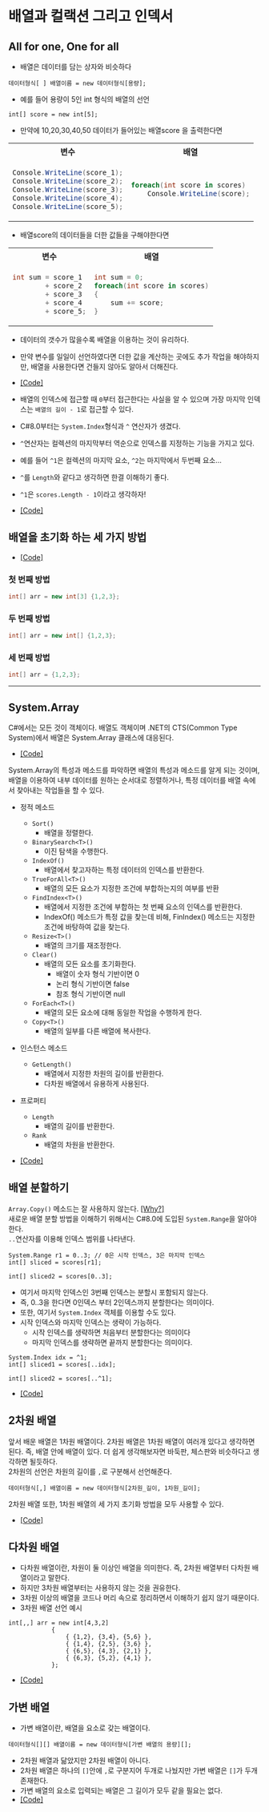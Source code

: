 # 배열과 컬랙션 그리고 인덱서

## All for one, One for all
* 배열은 데이터를 담는 상자와 비슷하다

`데이터형식[ ] 배열이름 = new 데이터형식[용량];`

* 예를 들어 용량이 5인 int 형식의 배열의 선언

`int[] score = new int[5];`

* 만약에 10,20,30,40,50 데이터가 들어있는 배열score 을 출력한다면
<table>
    <th > 변수 </th>
    <th> 배열 </th>
    <tr>
        <td>

```c#
Console.WriteLine(score_1);
Console.WriteLine(score_2);
Console.WriteLine(score_3);
Console.WriteLine(score_4);
Console.WriteLine(score_5);
```

</td>
<td>

```c#
foreach(int score in scores)
    Console.WriteLine(score);
```

</td>
</tr>
</table>

* 배열score의 데이터들을 더한 값들을 구해야한다면

<table>
<tr>
<th> 변수 </th>
<th> 배열 </th>
</tr>
<tr>
<td>

```c#
int sum = score_1 
        + score_2
        + score_3
        + score_4
        + score_5;
```
</td>
<td>

```c#
int sum = 0;
foreach(int score in scores)
{
    sum += score;
}
```

</td>
</table>

* 데이터의 갯수가 많을수록 배열을 이용하는 것이 유리하다.
* 만약 변수를 일일이 선언하였다면 더한 값을 계산하는 곳에도 추가 작업을 해야하지만, 배열을 사용한다면 건들지 않아도 알아서 더해진다.
* [[Code]](/Code/Chapter10/ArraySample.cs)

* 배열의 인덱스에 접근할 때 `0`부터 접근한다는 사실을 알 수 있으며 가장 마지막 인덱스는 `배열의 길이 - 1`로 접근할 수 있다.
* C#8.0부터는 `System.Index`형식과 `^` 연산자가 생겼다.
* `^`연산자는 컬렉션의 마지막부터 역순으로 인덱스를 지정하는 기능을 가지고 있다.
* 예를 들어 `^1`은 컬렉션의 마지막 요소, `^2`는 마지막에서 두번째 요소...
* `^`를 `Length`와 같다고 생각하면 한결 이해하기 좋다.
* `^1`은 `scores.Length - 1`이라고 생각하자!
* [[Code]](/Code/Chapter10/ArraySample2.cs)

## 배열을 초기화 하는 세 가지 방법
* [[Code]](/Code/Chapter10/InitializingArray.cs)
### 첫 번째 방법
```c#
int[] arr = new int[3] {1,2,3};
```
### 두 번째 방법
```c#
int[] arr = new int[] {1,2,3};
```
### 세 번째 방법
```c#
int[] arr = {1,2,3};
```

---

## System.Array
C#에서는 모든 것이 객체이다. 배열도 객체이며 .NET의 CTS(Common Type System)에서 배열은 System.Array 클래스에 대응된다.

* [[Code]](/Code/Chapter10/DerivedFromArray.cs)

System.Array의 특성과 메소드를 파악하면 배열의 특성과 메소드를 알게 되는 것이며, 배열을 이용하여 내부 데이터를 원하는 순서대로 정렬하거나, 특정 데이터를 배열 속에서 찾아내는 작업들을 할 수 있다.

* 정적 메소드
    - `Sort()`
        + 배열을 정렬한다.
    - `BinarySearch<T>()`
        + 이진 탐색을 수행한다.
    - `IndexOf()`
        + 배열에서 찾고자하는 특정 데이터의 인덱스를 반환한다.
    - `TrueForAll<T>()`
        + 배열의 모든 요소가 지정한 조건에 부합하는지의 여부를 반환
    - `FindIndex<T>()`
        + 배열에서 지정한 조건에 부합하는 첫 번째 요소의 인덱스를 반환한다.
        + IndexOf() 메소드가 특정 값을 찾는데 비해, FinIndex<T>() 메소드는 지정한 조건에 바탕하여 값을 찾는다. 
    - `Resize<T>()`
        + 배열의 크기를 재조정한다.
    - `Clear()`
        + 배열의 모든 요소를 초기화한다.
            + 배열이 숫자 형식 기반이면 0
            + 논리 형식 기반이면 false
            + 참조 형식 기반이면 null
    - `ForEach<T>()`
        + 배열의 모든 요소에 대해 동일한 작업을 수행하게 한다.
    - `Copy<T>()`
        + 배열의 일부를 다른 배열에 복사한다. 
* 인스턴스 메소드
    - `GetLength()`
        + 배열에서 지정한 차원의 길이를 반환한다.
        + 다차원 배열에서 유용하게 사용된다.
* 프로퍼티
    - `Length`
        + 배열의 길이를 반환한다.
    - `Rank`
        + 배열의 차원을 반환한다. 

* [[Code]](/Code/Chapter10/MoreOnArray.cs)

## 배열 분할하기
`Array.Copy()` 메소드는 잘 사용하지 않는다. [[Why?]](/Explaination/WhyDontUseArrayCopy.md) <br>
새로운 배열 분할 방법을 이해하기 위해서는 C#8.0에 도입된 `System.Range`을 알아야한다.<br>
`..`연산자를 이용해 인덱스 범위를 나타낸다.
```
System.Range r1 = 0..3; // 0은 시작 인덱스, 3은 마지막 인덱스
int[] sliced = scores[r1];

int[] sliced2 = scores[0..3];
```
* 여기서 마지막 인덱스인 3번째 인덱스는 분할시 포함되지 않는다.
* 즉, 0..3을 한다면 0인덱스 부터 2인덱스까지 분할한다는 의미이다.
* 또한, 여기서 `System.Index` 객체를 이용할 수도 있다.
* 시작 인덱스와 마지막 인덱스는 생략이 가능하다.
    - 시작 인덱스를 생략하면 처음부터 분할한다는 의미이다
    - 마지막 인덱스를 생략하면 끝까지 분할한다는 의미이다.

```
System.Index idx = ^1;
int[] sliced1 = scores[..idx];

int[] sliced2 = scores[..^1];
```
* [[Code]](/Code/Chapter10/Slice.cs)

## 2차원 배열
앞서 배운 배열은 1차원 배열이다. 2차원 배열은 1차원 배열이 여러개 있다고 생각하면 된다. 즉, 배열 안에 배열이 있다. 더 쉽게 생각해보자면 바둑판, 체스판와 비슷하다고 생각하면 될듯하다.<br> 2차원의 선언은 차원의 길이를 `,`로 구분해서 선언해준다.

`데이터형식[,] 배열이름 = new 데이터형식[2차원_길이, 1차원_길이];`

2차원 배열 또한, 1차원 배열의 세 가지 초기화 방법을 모두 사용할 수 있다.

* [[Code]](/Code/Chapter10/2DArray.cs)

## 다차원 배열

* 다차원 배열이란, 차원이 둘 이상인 배열을 의미한다. 즉, 2차원 배열부터 다차원 배열이라고 말한다.
* 하지만 3차원 배열부터는 사용하지 않는 것을 권유한다.
* 3차원 이상의 배열을 코드나 머리 속으로 정리하면서 이해하기 쉽지 않기 때문이다.
* 3차원 배열 선언 예시
```
int[,,] arr = new int[4,3,2]
            {
                { {1,2}, {3,4}, {5,6} },
                { {1,4}, {2,5}, {3,6} },
                { {6,5}, {4,3}, {2,1} },
                { {6,3}, {5,2}, {4,1} },
            };
```
* [[Code]](/Code/Chapter10/3DArray.cs)

## 가변 배열
* 가변 배열이란, 배열을 요소로 갖는 배열이다.

`데이터형식[][] 배열이름 = new 데이터형식[가변 배열의 용량][];`

* 2차원 배열과 닮았지만 2차원 배열이 아니다.
* 2차원 배열은 하나의 `[]`안에 `,`로 구분지어 두개로 나눴지만 가변 배열은 `[]`가 두개 존재한다.
* 가변 배열의 요소로 입력되는 배열은 그 길이가 모두 같을 필요는 없다.
* [[Code]](/Code/Chapter10/JaggedArray.cs)

